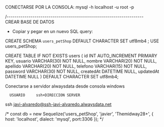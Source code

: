 CONECTARSE POR LA CONSOLA:
mysql -h localhost -u root -p

/---------------------------------------------------------------------\
CREAR BASE DE DATOS

* Copiar y pegar en un nuevo SQL query:

CREATE SCHEMA `users_petShop` DEFAULT CHARACTER SET utf8mb4 ;
USE users_petShop;

 CREATE TABLE IF NOT EXISTS users (
        id INT AUTO_INCREMENT PRIMARY KEY,
        usuario VARCHAR(30) NOT NULL,
        nombre VARCHAR(20) NOT NULL,
        apellido VARCHAR(20) NOT NULL,
        telefono VARCHAR(15) NOT NULL,
        password VARCHAR(30) NOT NULL,
        createdAt DATETIME NULL,
        updatedAt DATETIME NULL
        ) DEFAULT CHARACTER SET utf8mb4;


Conectarse a servidor alwaysdata desde consola windows

      USUARIO     ssh+DIRECCION SERVER       
ssh javi-alvaredo@ssh-javi-alvaredo.alwaysdata.net



/* const db = new Sequelize('users_petShop', 'javier', 'Themidway28+', {
  host: 'localhost', 
  dialect: 'mysql',
  port:3306
});
 */